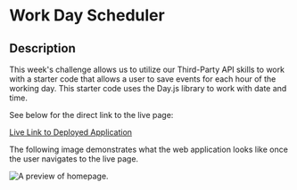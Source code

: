 # Work Day Scheduler

## Description

This week's challenge allows us to utilize our Third-Party API skills to work with a starter code that allows a user to save events for each hour of the working day. This starter code uses the Day.js library to work with date and time.  

See below for the direct link to the live page:

[Live Link to Deployed Application](INSERT)

The following image demonstrates what the web application looks like once the user navigates to the live page. 

![A preview of homepage.](INSERT)